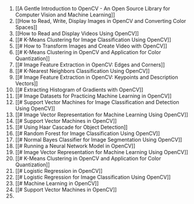 
1. [[A Gentle Introduction to OpenCV - An Open Source Library for Computer Vision and Machine Learning]]
2. [[How to Read, Write, Display Images in OpenCV and Converting Color Spaces]]
3. [[How to Read and Display Videos Using OpenCV]]
4. [[# K-Means Clustering for Image Classification Using OpenCV]]
5. [[# How to Transform Images and Create Video with OpenCV]]
6. [[# K-Means Clustering in OpenCV and Application for Color Quantization]]
7. [[# Image Feature Extraction in OpenCV: Edges and Corners]]
8. [[# K-Nearest Neighbors Classification Using OpenCV]]
9. [[# Image Feature Extraction in OpenCV: Keypoints and Description Vectors]]
10. [[# Extracting Histogram of Gradients with OpenCV]]
11. [[# Image Datasets for Practicing Machine Learning in OpenCV]]
12. [[# Support Vector Machines for Image Classification and Detection Using OpenCV]]
13. [[# Image Vector Representation for Machine Learning Using OpenCV]]
14. [[# Support Vector Machines in OpenCV]]
15. [[# Using Haar Cascade for Object Detection]]
16. [[# Random Forest for Image Classification Using OpenCV]]
17. [[# Normal Bayes Classifier for Image Segmentation Using OpenCV]]
18. [[# Running a Neural Network Model in OpenCV]]
19. [[# Image Vector Representation for Machine Learning Using OpenCV]]
20. [[# K-Means Clustering in OpenCV and Application for Color Quantization]]
21. [[# Logistic Regression in OpenCV]]
22. [[# Logistic Regression for Image Classification Using OpenCV]]
23. [[# Machine Learning in OpenCV]]
24. [[# Support Vector Machines in OpenCV]]
25. 